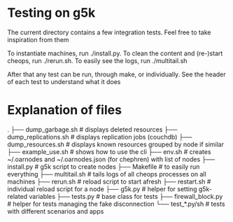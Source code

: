 # Testing on g5k

The current directory contains a few integration tests. Feel free to take inspiration from them

To instantiate machines, run ./install.py.
To clean the content and (re-)start cheops, run ./rerun.sh.
To easily see the logs, run ./multitail.sh

After that any test can be run, through make, or individually. See the header of each test to understand what it does

# Explanation of files

.
├── dump_garbage.sh			# displays deleted resources
├── dump_replications.sh	# displays replication jobs (couchdb)
├── dump_resources.sh		# displays known resources grouped by node if similar
├── example_use.sh			# shows how to use the cli
├── env.sh					# creates ~/.oarnodes and ~/.oarnodes.json (for chephren) with list of nodes
├── install.py				# g5k script to create nodes
├── Makefile				# to easily run everything
├── multitail.sh			# tails logs of all cheops processes on all machines
├── rerun.sh				# reload script to start afresh
├── restart.sh				# individual reload script for a node
├── g5k.py					# helper for setting g5k-related variables
├── tests.py				# base class for tests
├── firewall_block.py		# helper for tests managing the fake disconnection
└── test_*.py/sh			# tests with different scenarios and apps
